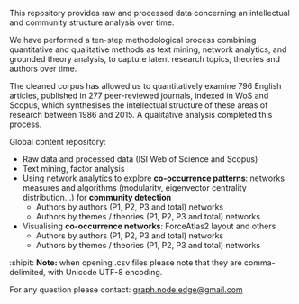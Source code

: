 



This repository provides raw and processed data concerning an intellectual and community structure analysis over time. 

We have performed a ten-step methodological process combining quantitative and qualitative methods as text mining, network analytics, and grounded theory analysis, to capture latent research topics, theories and authors over time. 

The cleaned corpus has allowed us to quantitatively examine 796 English articles, published in 277 peer-reviewed journals, indexed in WoS and Scopus, which synthesises the intellectual structure of these areas of research between 1986 and 2015. A qualitative analysis completed this process.

Global content repository:


* Raw data and processed data (ISI Web of Science and Scopus)
* Text mining, factor analysis
* Using network analytics to explore **co-occurrence patterns**: networks measures and algorithms (modularity, eigenvector centrality distribution...) for **community detection**
  * Authors by authors (P1, P2, P3 and total) networks
  * Authors by themes / theories (P1, P2, P3 and total) networks
* Visualising **co-occurrence networks**: ForceAtlas2 layout and others
  * Authors by authors (P1, P2, P3 and total) networks
  * Authors by themes / theories (P1, P2, P3 and total) networks



:shipit: **Note:** when opening .csv files please note that they are comma-delimited, with Unicode UTF-8 encoding.

For any question please contact: graph.node.edge@gmail.com
